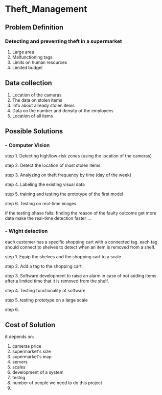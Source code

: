 # Theft_Management

## Problem Definition
### Detecting and preventing theft in a supermarket
1. Large area
2. Malfunctioning tags
3. Limits on human resources
4. Limited budget

## Data collection

1. Location of the cameras
2. The data on stolen items
3. Info about already stolen items
4. Data on the number and density of the employees
5. Location of all items

## Possible Solutions

### - Computer Vision
step 1. Detecting high/low-risk zones (using the location of the cameras)

step 2. Detect the location of most stolen items

step 3. Analyzing on theft frequency by time (day of the week)

step 4. Labeling the existing visual data

step 5. training and testing the prototype of the first model

step 6. Testing on real-time images

if the testing phase fails:
finding the reason of the faulty outcome
  get more data
  make the real-time detection faster
  ...

### - Wight detection

each customer has a specific shopping cart with a connected tag. each tag should connect to shelves to detect when  an item is removed from a shelf.

step 1. Equip the shelves and the shopping cart to a scale

step 2. Add a tag to the shopping cart

step 3. Software development to raise an alarm in case of not adding items after a limited time that it is removed from the shelf.

step 4. Testing functionality of software

step 5. testing prototype on a large scale

step 6. 

## Cost of Solution

it depends on:
1. cameras price
2. supermarket's size
3. supermarket's map
4. servers
5. scales
6. development of a system
7. testng
8. number of people we need to do this project
9. 
   

